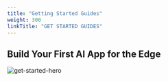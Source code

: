 ```yaml
---
title: "Getting Started Guides"
weight: 300
linkTitle: "GET STARTED GUIDES"
---
```


## Build Your First AI App for the Edge

![get-started-hero](/images/guide-overview-hero-fpo.jpg)
